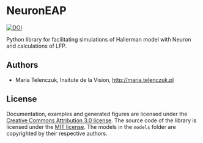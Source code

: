 # NeuronEAP

[![DOI](https://zenodo.org/badge/21384/btel/neuroneap.svg)](https://zenodo.org/badge/latestdoi/21384/btel/neuroneap)


Python library for facilitating simulations of Hallerman model with Neuron and calculations of LFP. 

## Authors

* Maria Telenczuk, Insitute de la Vision, http://maria.telenczuk.pl

## License 

Documentation, examples and generated figures are licensed under the [Creative Commons Attribution 3.0 license](https://creativecommons.org/licenses/by/4.0/). The source code of the library is licensed under the [MIT license](http://opensource.org/licenses/mit-license.php). The models in the `models` folder are copyrighted by their respective authors.

